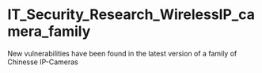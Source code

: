 # IT_Security_Research_WirelessIP_camera_family
New vulnerabilities have been found in the latest version of a family of Chinesse IP-Cameras

